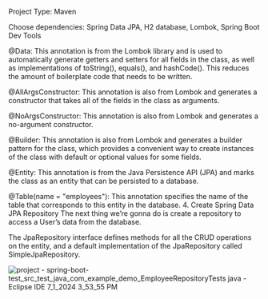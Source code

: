 Project Type: Maven

Choose dependencies:  Spring Data JPA, H2 database, Lombok, Spring Boot Dev Tools

@Data: This annotation is from the Lombok library and is used to automatically generate getters and setters for all fields in the class, as well as implementations of toString(), equals(), and hashCode(). This reduces the amount of boilerplate code that needs to be written.

@AllArgsConstructor: This annotation is also from Lombok and generates a constructor that takes all of the fields in the class as arguments.

@NoArgsConstructor: This annotation is also from Lombok and generates a no-argument constructor.

@Builder: This annotation is also from Lombok and generates a builder pattern for the class, which provides a convenient way to create instances of the class with default or optional values for some fields.

@Entity: This annotation is from the Java Persistence API (JPA) and marks the class as an entity that can be persisted to a database.

@Table(name = "employees"): This annotation specifies the name of the table that corresponds to this entity in the database.
4. Create Spring Data JPA Repository
The next thing we’re gonna do is create a repository to access a User’s data from the database.

The JpaRepository interface defines methods for all the CRUD operations on the entity, and a default implementation of the JpaRepository called SimpleJpaRepository.

![project - spring-boot-test_src_test_java_com_example_demo_EmployeeRepositoryTests java - Eclipse IDE 7_1_2024 3_53_55 PM](https://github.com/devc1234/spring-boot-test/assets/155445639/c1c4ead9-7ba3-4c57-b87d-c55e685f846e)
